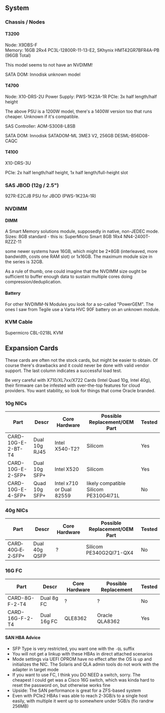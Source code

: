 


## System

### Chassis / Nodes


#### T3200

Node: X9DBS-F  
Memory: 16GB 2Rx4 PC3L-12800R-11-13-E2, SKhynix HMT42GR7BFR4A-PB (96GB Total)

This model seems to not have an NVDIMM!

SATA DOM: Innodisk unknown model

#### T4700
Node: X10-DRS-2U
Power Supply:  PWS-1K23A-1R
PCIe: 3x half length/half height

The above PSU is a 1200W model, there's a 1400W version too that runs cheaper. Unknown if it's compatible.

SAS Controller:  AOM-S3008-L8SB

SATA DOM: Innodisk SATADOM-ML 3ME3 V2, 256GB DESML-B56D08-CAQC

#### T4100
X10-DRS-3U

PCIe: 2x half length/half height, 1x half length/full-height slot

### SAS JBOD (12g / 2.5")
927R-E2CJB
PSU for JBOD (PWS-1K23A-1R)


### NVDIMM

#### DIMM

A Smart Memory solutions module, supposedly in native, non-JEDEC mode.
Sizes: 8GB standard - this is: SuperMicro Smart 8GB 1Rx4 NN4-2400T-RZZZ-11

some newer systems have 16GB, which might be 2*8GB (interleaved, more bandwidth, costs one RAM slot) or 1x16GB.
The maximum module size in the series is 32GB.


As a rule of thumb, one could imagine that the NVDIMM size ought be sufficient to buffer enough data to sustain multiple cores doing compression/deduplication.


#### Battery

For other NVDIMM-N Modules you look for a so-called "PowerGEM". The ones I saw from Tegile use a Varta HVC 90F battery on an unknown module.

### KVM Cable

Supermicro CBL-0218L KVM


## Expansion Cards

These cards are often not the stock cards, but might be easier to obtain. Of course there's drawbacks and it could never be done with valid vendor support.
The last column indicates a successful load test.

Be very careful with X710/XL7xx/X722 Cards (Intel Quad 10g, Intel 40g), their firmware can be infested with over-the-top features for cloud providers.
You want stability, so look for things that come Oracle branded.


 ### 10g NICs

|Part|Descr|Core Hardware|Possible Replacement/OEM Part|Tested|
|----|-----|-----------|------|----|
|CARD-10G-E-2-BT-T4|Dual 10g RJ45|Intel X540-T2?|Silicom|Yes|
|CARD-10G-E-2-SFP+|Dual 10g SFP+|Intel X520|Silicom|Yes|
|CARD-10G-E-4-SFP+|Quad 10g SFP+|Intel x710 or Dual 82559|likely compatible Silicom PE310G4I71L|No|


 ### 40g NICs

|Part|Descr|Core Hardware|Possible Replacement/OEM Part|Tested|
|----|-----|-----------|------|----|
|CARD‐40G‐E‐2‐SFP+|Dual 40g QSFP|?|Silicom PE340G2QI71-QX4|No|

 ### 16G FC

|Part|Descr|Core Hardware|Possible Replacement|Tested|
|----|-----|-----------|------|-----|
|CARD-8G-F-2-T4|Dual 8g FC|?|?|No|
|CARD-16G-F-2-T4|Dual 16g FC|QLE8362|Oracle QLA8362|Yes|

 #### SAN HBA Advice

- SFP Type is very restricted, you want one with the `-QL` suffix
- You will not get a linkup with these HBAs in direct attached scenarios
- Mode settings via UEFI OPROM have no effect after the OS is up and initializes the NIC. The Solaris and QLA admin tools do not work with the adapter in target mode
- If you want to use FC, I think you DO NEED a switch, sorry. The cheapest I could get was a Cisco 16G switch, which was kinda hard to reset the password on, but otherwise works fine
- Upside: The SAN performance is great for a ZFS-based system
- Even with PCIe2 HBAs I was able to reach 2-3GB/s to a single host easily, with multiple it went up to somewhere under 5GB/s (fio randrw 256MB)

